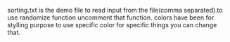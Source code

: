 sorting.txt is the demo file to read input from the file(comma separated).to use randomize function uncomment that function. colors have been for stylling purpose to use specific color for specific things you can change that.
